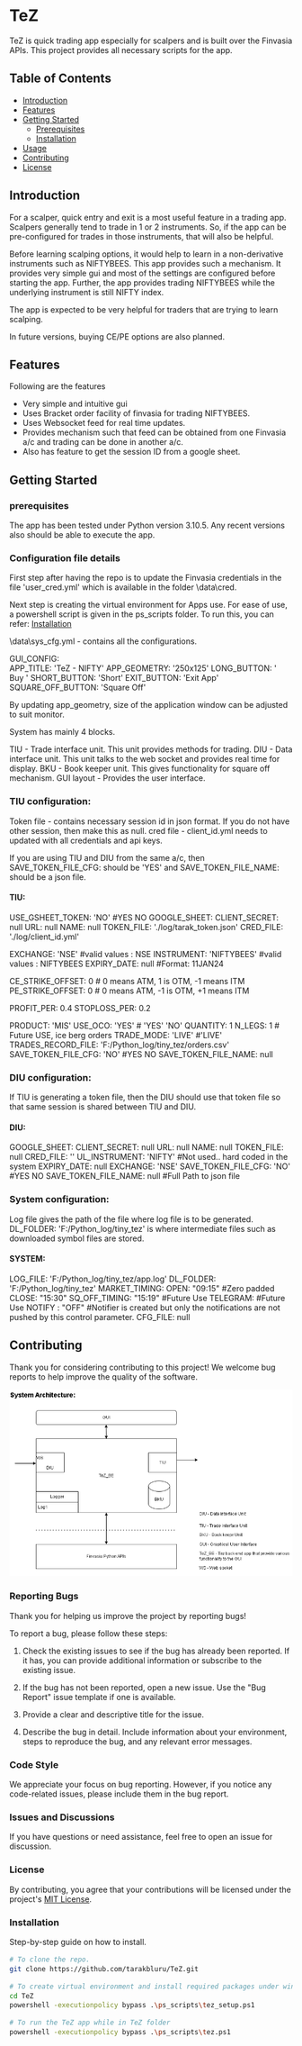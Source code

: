 # TeZ
TeZ is quick trading app especially for scalpers and is built over the Finvasia APIs.
This project provides all necessary scripts for the app.

## Table of Contents

- [Introduction](#introduction)
- [Features](#features)
- [Getting Started](#getting-started)
  - [Prerequisites](#prerequisites)
  - [Installation](#installation)
- [Usage](#usage)
- [Contributing](#contributing)
- [License](#license)

## Introduction

For a scalper, quick entry and exit is a most useful feature in a trading app. Scalpers generally tend to trade in 1 or 2 instruments. So, if the app can be pre-configured for trades in those instruments, that will also be helpful.

Before learning scalping options, it would help to learn in a non-derivative instruments such as NIFTYBEES. This app provides such a mechanism. It provides very simple gui and most of the settings are configured before starting the app. Further, the app provides trading NIFTYBEES while the underlying instrument is still NIFTY index.

The app is expected to be very helpful for traders that are trying to learn scalping.

In future versions, buying CE/PE options are also planned.

## Features
Following are the features

- Very simple and intuitive gui
- Uses Bracket order facility of finvasia for trading NIFTYBEES.
- Uses Websocket feed for real time updates.
- Provides mechanism such that feed can be obtained from one Finvasia a/c and trading can be done in another a/c.
- Also has feature to get the session ID from a google sheet.

## Getting Started

### prerequisites
The app has been tested under Python version 3.10.5. Any recent versions also should be able to execute the app.

### Configuration file details
First step after having the repo is to update the Finvasia credentials in the file 'user_cred.yml' which is available in the folder
\data\cred.

Next step is creating the virtual environment for Apps use. For ease of use, a powershell script is given in the ps_scripts folder. To run this, 
you can refer: [Installation](#installation)


\data\sys_cfg.yml - contains all the configurations. 

GUI_CONFIG:  
  APP_TITLE: 'TeZ - NIFTY'
  APP_GEOMETRY: '250x125'
  LONG_BUTTON: ' Buy '
  SHORT_BUTTON: 'Short'
  EXIT_BUTTON: 'Exit App'
  SQUARE_OFF_BUTTON: 'Square Off'

By updating app_geometry, size of the application window can be adjusted to suit monitor.

System has mainly 4 blocks. 

TIU - Trade interface unit. This unit provides methods for trading.
DIU - Data interface unit. This unit talks to the web socket and provides real time for display.
BKU - Book keeper unit. This gives functionality for square off mechanism.
GUI layout - Provides the user interface.

### TIU configuration:

Token file - contains necessary session id in json format. If you do not have other session, then make this as null.
cred file - client_id.yml needs to updated with all credentials and api keys.

If you are using TIU and DIU from the same a/c, then  SAVE_TOKEN_FILE_CFG: should be 'YES' and SAVE_TOKEN_FILE_NAME: 
should be a json file.

#### TIU:
  USE_GSHEET_TOKEN: 'NO' #YES NO
  GOOGLE_SHEET:
    CLIENT_SECRET: null
    URL: null
    NAME: null
  TOKEN_FILE: './log/tarak_token.json'
  CRED_FILE:  './log/client_id.yml' 

  EXCHANGE: 'NSE'             #valid values : NSE 
  INSTRUMENT: 'NIFTYBEES'     #valid values : NIFTYBEES 
  EXPIRY_DATE: null           #Format: 11JAN24
  
  CE_STRIKE_OFFSET: 0         # 0 means ATM,   1 is OTM, -1 means ITM
  PE_STRIKE_OFFSET: 0         # 0 means ATM,  -1 is OTM, +1 means ITM

  PROFIT_PER: 0.4
  STOPLOSS_PER: 0.2

  PRODUCT: 'MIS'
  USE_OCO: 'YES'       # 'YES' 'NO'
  QUANTITY: 1
  N_LEGS: 1            # Future USE,  ice berg orders
  TRADE_MODE: 'LIVE'  #'LIVE'
  TRADES_RECORD_FILE: 'F:/Python_log/tiny_tez/orders.csv'
  SAVE_TOKEN_FILE_CFG: 'NO'   #YES NO
  SAVE_TOKEN_FILE_NAME: null

### DIU configuration:
If TIU is generating a token file, then the DIU should use that token file so that same session is shared 
between TIU and DIU.

#### DIU:
  GOOGLE_SHEET:
    CLIENT_SECRET: null
    URL: null
    NAME: null
  TOKEN_FILE: null
  CRED_FILE: ''
  UL_INSTRUMENT: 'NIFTY'   #Not used.. hard coded in the system
  EXPIRY_DATE: null
  EXCHANGE: 'NSE'
  SAVE_TOKEN_FILE_CFG: 'NO'   #YES NO
  SAVE_TOKEN_FILE_NAME: null   #Full Path to json file 

### System configuration:
Log file gives the path of the file where log file is to be generated.
DL_FOLDER: 'F:/Python_log/tiny_tez' is where intermediate files such as downloaded symbol files are stored.

#### SYSTEM:
  LOG_FILE: 'F:/Python_log/tiny_tez/app.log'
  DL_FOLDER: 'F:/Python_log/tiny_tez'
  MARKET_TIMING: 
    OPEN: "09:15"   #Zero padded
    CLOSE: "15:30"
  SQ_OFF_TIMING: "15:19"  #Future Use
  TELEGRAM:          #Future Use
    NOTIFY : "OFF"  #Notifier is created but only the notifications are not pushed by this control parameter.
    CFG_FILE: null

## Contributing

Thank you for considering contributing to this project! We welcome bug reports to help improve the quality of the software.

![Refer](/images/Tez.drawio.png)

### Reporting Bugs

Thank you for helping us improve the project by reporting bugs!

To report a bug, please follow these steps:

1. Check the existing issues to see if the bug has already been reported. If it has, you can provide additional information or subscribe to the existing issue.

2. If the bug has not been reported, open a new issue. Use the "Bug Report" issue template if one is available.

3. Provide a clear and descriptive title for the issue.

4. Describe the bug in detail. Include information about your environment, steps to reproduce the bug, and any relevant error messages.

### Code Style

We appreciate your focus on bug reporting. However, if you notice any code-related issues, please include them in the bug report.

### Issues and Discussions

If you have questions or need assistance, feel free to open an issue for discussion.

### License

By contributing, you agree that your contributions will be licensed under the project's [MIT License](./LICENSE).

### Installation

Step-by-step guide on how to install.

```bash
# To clone the repo.
git clone https://github.com/tarakbluru/TeZ.git
````

```bash
# To create virtual environment and install required packages under windows powershell
cd TeZ
powershell -executionpolicy bypass .\ps_scripts\tez_setup.ps1
````

```bash
# To run the TeZ app while in TeZ folder
powershell -executionpolicy bypass .\ps_scripts\tez.ps1
````
